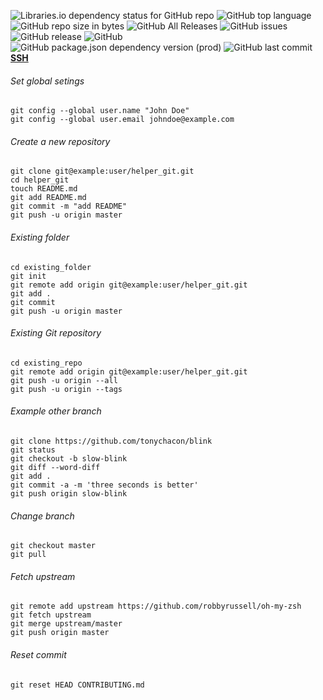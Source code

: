 ![Libraries.io dependency status for GitHub repo](https://img.shields.io/librariesio/github/dedpnd/yaradio-yamusic.svg)
![GitHub top language](https://img.shields.io/github/languages/top/dedpnd/yaradio-yamusic.svg)
![GitHub repo size in bytes](https://img.shields.io/github/repo-size/dedpnd/yaradio-yamusic.svg)
![GitHub All Releases](https://img.shields.io/github/downloads/dedpnd/yaradio-yamusic/total.svg)
![GitHub issues](https://img.shields.io/github/issues/dedpnd/yaradio-yamusic.svg)
![GitHub release](https://img.shields.io/github/release/dedpnd/yaradio-yamusic.svg)
![GitHub](https://img.shields.io/github/license/dedpnd/yaradio-yamusic.svg)
![GitHub package.json dependency version (prod)](https://img.shields.io/github/package-json/dependency-version/dedpnd/yaradio-yamusic/electron.svg)
![GitHub last commit](https://img.shields.io/github/last-commit/dedpnd/yaradio-yamusic.svg)
[**SSH**](https://help.github.com/articles/connecting-to-github-with-ssh/)

###### Set global setings
```
git config --global user.name "John Doe"
git config --global user.email johndoe@example.com
```
###### Create a new repository
```
git clone git@example:user/helper_git.git
cd helper_git
touch README.md
git add README.md
git commit -m "add README"
git push -u origin master
```
###### Existing folder
```
cd existing_folder
git init
git remote add origin git@example:user/helper_git.git
git add .
git commit
git push -u origin master
```
###### Existing Git repository
```
cd existing_repo
git remote add origin git@example:user/helper_git.git
git push -u origin --all
git push -u origin --tags
```
###### Example other branch
```
git clone https://github.com/tonychacon/blink
git status
git checkout -b slow-blink
git diff --word-diff
git add .
git commit -a -m 'three seconds is better'
git push origin slow-blink
```
###### Change branch
```
git checkout master
git pull
```
###### Fetch upstream
```
git remote add upstream https://github.com/robbyrussell/oh-my-zsh
git fetch upstream
git merge upstream/master
git push origin master
```
###### Reset commit
```
git reset HEAD CONTRIBUTING.md
```
